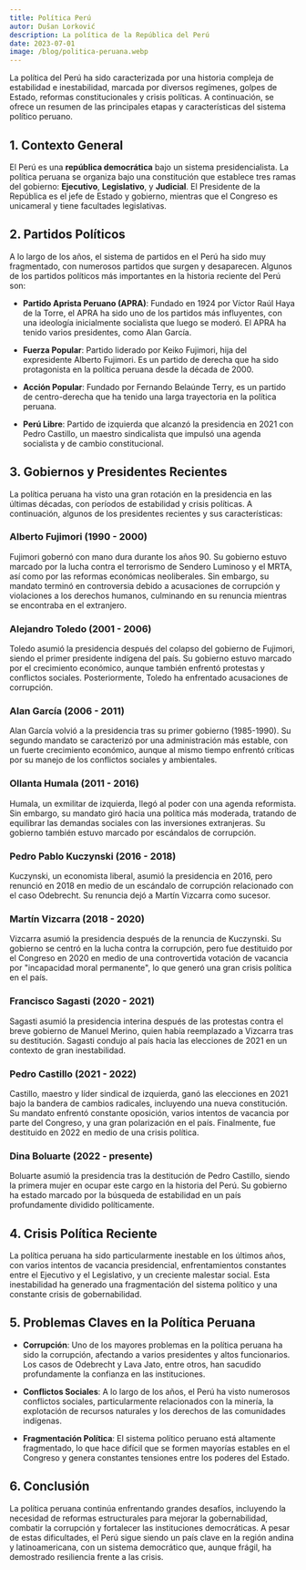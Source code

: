 ```yaml
---
title: Política Perú
autor: Dušan Lorković
description: La política de la República del Perú
date: 2023-07-01
image: /blog/politica-peruana.webp
---
```


La política del Perú ha sido caracterizada por una historia compleja de estabilidad e inestabilidad, marcada por diversos regímenes, golpes de Estado, reformas constitucionales y crisis políticas. A continuación, se ofrece un resumen de las principales etapas y características del sistema político peruano.

## 1. **Contexto General**

El Perú es una **república democrática** bajo un sistema presidencialista. La política peruana se organiza bajo una constitución que establece tres ramas del gobierno: **Ejecutivo**, **Legislativo**, y **Judicial**. El Presidente de la República es el jefe de Estado y gobierno, mientras que el Congreso es unicameral y tiene facultades legislativas.

## 2. **Partidos Políticos**

A lo largo de los años, el sistema de partidos en el Perú ha sido muy fragmentado, con numerosos partidos que surgen y desaparecen. Algunos de los partidos políticos más importantes en la historia reciente del Perú son:

- **Partido Aprista Peruano (APRA)**: Fundado en 1924 por Víctor Raúl Haya de la Torre, el APRA ha sido uno de los partidos más influyentes, con una ideología inicialmente socialista que luego se moderó. El APRA ha tenido varios presidentes, como Alan García.
- **Fuerza Popular**: Partido liderado por Keiko Fujimori, hija del expresidente Alberto Fujimori. Es un partido de derecha que ha sido protagonista en la política peruana desde la década de 2000.

- **Acción Popular**: Fundado por Fernando Belaúnde Terry, es un partido de centro-derecha que ha tenido una larga trayectoria en la política peruana.

- **Perú Libre**: Partido de izquierda que alcanzó la presidencia en 2021 con Pedro Castillo, un maestro sindicalista que impulsó una agenda socialista y de cambio constitucional.

## 3. **Gobiernos y Presidentes Recientes**

La política peruana ha visto una gran rotación en la presidencia en las últimas décadas, con períodos de estabilidad y crisis políticas. A continuación, algunos de los presidentes recientes y sus características:

### Alberto Fujimori (1990 - 2000)

Fujimori gobernó con mano dura durante los años 90. Su gobierno estuvo marcado por la lucha contra el terrorismo de Sendero Luminoso y el MRTA, así como por las reformas económicas neoliberales. Sin embargo, su mandato terminó en controversia debido a acusaciones de corrupción y violaciones a los derechos humanos, culminando en su renuncia mientras se encontraba en el extranjero.

### Alejandro Toledo (2001 - 2006)

Toledo asumió la presidencia después del colapso del gobierno de Fujimori, siendo el primer presidente indígena del país. Su gobierno estuvo marcado por el crecimiento económico, aunque también enfrentó protestas y conflictos sociales. Posteriormente, Toledo ha enfrentado acusaciones de corrupción.

### Alan García (2006 - 2011)

Alan García volvió a la presidencia tras su primer gobierno (1985-1990). Su segundo mandato se caracterizó por una administración más estable, con un fuerte crecimiento económico, aunque al mismo tiempo enfrentó críticas por su manejo de los conflictos sociales y ambientales.

### Ollanta Humala (2011 - 2016)

Humala, un exmilitar de izquierda, llegó al poder con una agenda reformista. Sin embargo, su mandato giró hacia una política más moderada, tratando de equilibrar las demandas sociales con las inversiones extranjeras. Su gobierno también estuvo marcado por escándalos de corrupción.

### Pedro Pablo Kuczynski (2016 - 2018)

Kuczynski, un economista liberal, asumió la presidencia en 2016, pero renunció en 2018 en medio de un escándalo de corrupción relacionado con el caso Odebrecht. Su renuncia dejó a Martín Vizcarra como sucesor.

### Martín Vizcarra (2018 - 2020)

Vizcarra asumió la presidencia después de la renuncia de Kuczynski. Su gobierno se centró en la lucha contra la corrupción, pero fue destituido por el Congreso en 2020 en medio de una controvertida votación de vacancia por "incapacidad moral permanente", lo que generó una gran crisis política en el país.

### Francisco Sagasti (2020 - 2021)

Sagasti asumió la presidencia interina después de las protestas contra el breve gobierno de Manuel Merino, quien había reemplazado a Vizcarra tras su destitución. Sagasti condujo al país hacia las elecciones de 2021 en un contexto de gran inestabilidad.

### Pedro Castillo (2021 - 2022)

Castillo, maestro y líder sindical de izquierda, ganó las elecciones en 2021 bajo la bandera de cambios radicales, incluyendo una nueva constitución. Su mandato enfrentó constante oposición, varios intentos de vacancia por parte del Congreso, y una gran polarización en el país. Finalmente, fue destituido en 2022 en medio de una crisis política.

### Dina Boluarte (2022 - presente)

Boluarte asumió la presidencia tras la destitución de Pedro Castillo, siendo la primera mujer en ocupar este cargo en la historia del Perú. Su gobierno ha estado marcado por la búsqueda de estabilidad en un país profundamente dividido políticamente.

## 4. **Crisis Política Reciente**

La política peruana ha sido particularmente inestable en los últimos años, con varios intentos de vacancia presidencial, enfrentamientos constantes entre el Ejecutivo y el Legislativo, y un creciente malestar social. Esta inestabilidad ha generado una fragmentación del sistema político y una constante crisis de gobernabilidad.

## 5. **Problemas Claves en la Política Peruana**

- **Corrupción**: Uno de los mayores problemas en la política peruana ha sido la corrupción, afectando a varios presidentes y altos funcionarios. Los casos de Odebrecht y Lava Jato, entre otros, han sacudido profundamente la confianza en las instituciones.
- **Conflictos Sociales**: A lo largo de los años, el Perú ha visto numerosos conflictos sociales, particularmente relacionados con la minería, la explotación de recursos naturales y los derechos de las comunidades indígenas.

- **Fragmentación Política**: El sistema político peruano está altamente fragmentado, lo que hace difícil que se formen mayorías estables en el Congreso y genera constantes tensiones entre los poderes del Estado.

## 6. **Conclusión**

La política peruana continúa enfrentando grandes desafíos, incluyendo la necesidad de reformas estructurales para mejorar la gobernabilidad, combatir la corrupción y fortalecer las instituciones democráticas. A pesar de estas dificultades, el Perú sigue siendo un país clave en la región andina y latinoamericana, con un sistema democrático que, aunque frágil, ha demostrado resiliencia frente a las crisis.

